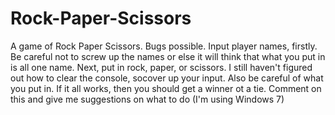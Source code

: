 # Rock-Paper-Scissors
A game of Rock Paper Scissors. Bugs possible.
Input player names, firstly. Be careful not to screw up the names or else it will think that what you put in is all one name.
Next, put in rock, paper, or scissors. I still haven't figured out how to clear the console, socover up your input. Also be careful of what you put in. 
If it all works, then you should get a winner ot a tie.
Comment on this and give me suggestions on what to do (I'm using Windows 7)
